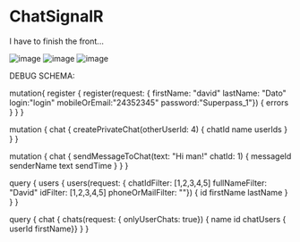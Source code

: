 # ChatSignalR

I have to finish the front...

![image](https://user-images.githubusercontent.com/49936550/212996040-150b8da5-5861-47a8-9607-17be1a929403.png)
![image](https://user-images.githubusercontent.com/49936550/212996404-c54cb867-ee07-42cf-a69f-e3b0b51dd31f.png)
![image](https://user-images.githubusercontent.com/49936550/212996515-218e2fe9-83bd-48c7-815b-d2ad7d58f02a.png)


DEBUG SCHEMA:

mutation{
  register {
    register(request: { 
      firstName: "david" 
      lastName: "Dato" 
      login:"login" 
      mobileOrEmail:"24352345" 
      password:"Superpass_1"}) {
      errors
    }
  }
}

mutation {
  chat {
    createPrivateChat(otherUserId: 4) {
      chatId name userIds
    }
  }
}

mutation {
  chat {
    sendMessageToChat(text: "Hi man!" chatId: 1) {
      messageId senderName text sendTime
    }
  }
}

query {
  users {
    users(request: { chatIdFilter: [1,2,3,4,5] fullNameFilter: "David" idFilter: [1,2,3,4,5] phoneOrMailFilter: ""}) {
       id firstName lastName
    }
  }
}

query {
  chat {
    chats(request: { onlyUserChats: true}) { name id chatUsers { userId firstName}}
  }
}
